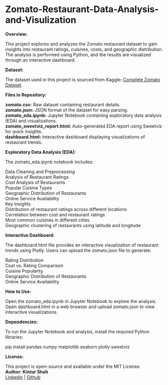 # Zomato-Restaurant-Data-Analysis-and-Visulization

**Overview:**

This project explores and analyzes the Zomato restaurant dataset to gain insights into restaurant ratings, cuisines, costs, and geographic distribution. The analysis is performed using Python, and the results are visualized through an interactive dashboard.

**Dataset:**

The dataset used in this project is sourced from Kaggle: [Complete Zomato Dataset]([url](https://www.kaggle.com/code/vahidehdashti/complete-zomato-dataset-eda/input?select=zomato.csv)).

**Files in Repository:**

**zomato.csv**: Raw dataset containing restaurant details. <br>
**zomato.json:** JSON format of the dataset for easy parsing. <br>
**zomato_eda.ipynb:** Jupyter Notebook containing exploratory data analysis (EDA) and visualizations. <br>
**zomato_sweetviz_report.html:** Auto-generated EDA report using Sweetviz for quick insights. <br>
**dashboard.html:** Interactive dashboard displaying visualizations of restaurant trends. <br>

**Exploratory Data Analysis (EDA):**

The zomato_eda.ipynb notebook includes:

Data Cleaning and Preprocessing <br>
Analysis of Restaurant Ratings <br>
Cost Analysis of Restaurants <br>
Popular Cuisine Types <br>
Geographic Distribution of Restaurants <br>
Online Service Availability <br>
Key Insights <br>
Distribution of restaurant ratings across different locations <br>
Correlation between cost and restaurant ratings <br>
Most common cuisines in different cities <br>
Geographic clustering of restaurants using latitude and longitude

**Interactive Dashboard:**

The dashboard.html file provides an interactive visualization of restaurant trends using Plotly. Users can upload the zomato.json file to generate:

Rating Distribution <br>
Cost vs. Rating Comparison <br>
Cuisine Popularity <br>
Geographic Distribution of Restaurants <br>
Online Service Availability <br>

**How to Use:**

Open the zomato_eda.ipynb in Jupyter Notebook to explore the analysis. <br>
Open dashboard.html in a web browser and upload zomato.json to view interactive visualizations.

**Dependencies:**

To run the Jupyter Notebook and analysis, install the required Python libraries:

pip install pandas numpy matplotlib seaborn plotly sweetviz

**License:**

This project is open-source and available under the MIT License. <br>
**Author: Kintur Shah** <br>
[Linkedin]([url](https://www.linkedin.com/in/kintur-shah/)) | [Github]([url](https://github.com/kinturkt)) 
